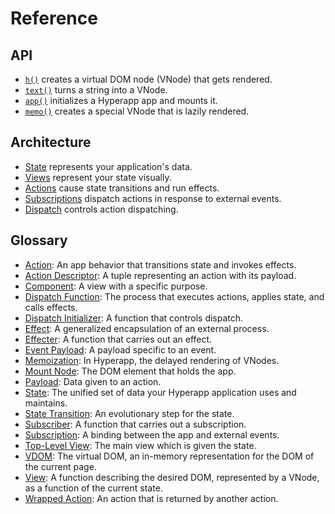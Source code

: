 # Reference

## API

- [`h()`](api/h.md) creates a virtual DOM node (VNode) that gets rendered.
- [`text()`](api/text.md) turns a string into a VNode.
- [`app()`](api/app.md) initializes a Hyperapp app and mounts it.
- [`memo()`](api/memo.md) creates a special VNode that is lazily rendered.

## Architecture

- [State](architecture/state.md) represents your application's data.
- [Views](architecture/views.md) represent your state visually.
- [Actions](architecture/actions.md) cause state transitions and run effects.
- [Subscriptions](architecture/subscriptions.md) dispatch actions in response to external events.
- [Dispatch](architecture/dispatch.md) controls action dispatching.

<h2 title="“I’d like to think of browsing the glossary as flipping pages in a book. I can go anywhere instantly and learn whatever suits my fancy.” ―@icylace">Glossary</h2>

- [Action](architecture/actions.md): An app behavior that transitions state and invokes effects.
- [Action Descriptor](architecture/actions.md#payloads): A tuple representing an action with its payload.
- [Component](architecture/views.md#components): A view with a specific purpose.
- [Dispatch Function](architecture/dispatch.md#dispatch): The process that executes actions, applies state, and calls effects.
- [Dispatch Initializer](architecture/dispatch.md#dispatch-initializer): A function that controls dispatch.
- [Effect](architecture/actions.md#effects): A generalized encapsulation of an external process.
- [Effecter](architecture/actions.md#effecters): A function that carries out an effect.
- [Event Payload](architecture/actions.md#event-payloads): A payload specific to an event.
- [Memoization](architecture/views.md#memoization): In Hyperapp, the delayed rendering of VNodes.
- [Mount Node](api/app.md#node): The DOM element that holds the app.
- [Payload](architecture/actions.md#payloads): Data given to an action.
- [State](architecture/state.md): The unified set of data your Hyperapp application uses and maintains.
- [State Transition](architecture/state.md#state-transitions): An evolutionary step for the state.
- [Subscriber](architecture/subscriptions.md#subscribers): A function that carries out a subscription.
- [Subscription](architecture/subscriptions.md): A binding between the app and external events.
- [Top-Level View](architecture/views.md#top-level-view): The main view which is given the state.
- [VDOM](architecture/views.md#virtual-dom): The virtual DOM, an in-memory representation for the DOM of the current page.
- [View](architecture/views.md): A function describing the desired DOM, represented by a VNode, as a function of the current state.
- [Wrapped Action](architecture/actions.md#wrapped-actions): An action that is returned by another action.
